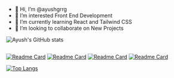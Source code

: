 - 👋 Hi, I’m @ayushgrrg
- 👀 I’m interested Front End Development
- 🌱 I’m currently learning React and Tailwind CSS
- 💞️ I’m looking to collaborate on New Projects


![Ayush's GitHub stats](https://github-readme-stats.vercel.app/api?username=ayushgrrg&show_icons=true&theme=radical)
##
[![Readme Card](https://github-readme-stats.vercel.app/api/pin/?username=ayushgrrg&repo=personal-portfolio)](https://github.com/ayushgrrg/github-readme-stats)
[![Readme Card](https://github-readme-stats.vercel.app/api/pin/?username=ayushgrrg&repo=hoo-bank)](https://github.com/ayushgrrg/github-readme-stats)
[![Readme Card](https://github-readme-stats.vercel.app/api/pin/?username=ayushgrrg&repo=Acme-rockets)](https://github.com/ayushgrrg/github-readme-stats)
[![Readme Card](https://github-readme-stats.vercel.app/api/pin/?username=ayushgrrg&repo=recipe-mern)](https://github.com/ayushgrrg/github-readme-stats)

[![Top Langs](https://github-readme-stats.vercel.app/api/top-langs/?username=ayushgrrg&layout=donut-vertical)](https://github.com/ayushgrrg/github-readme-stats)


